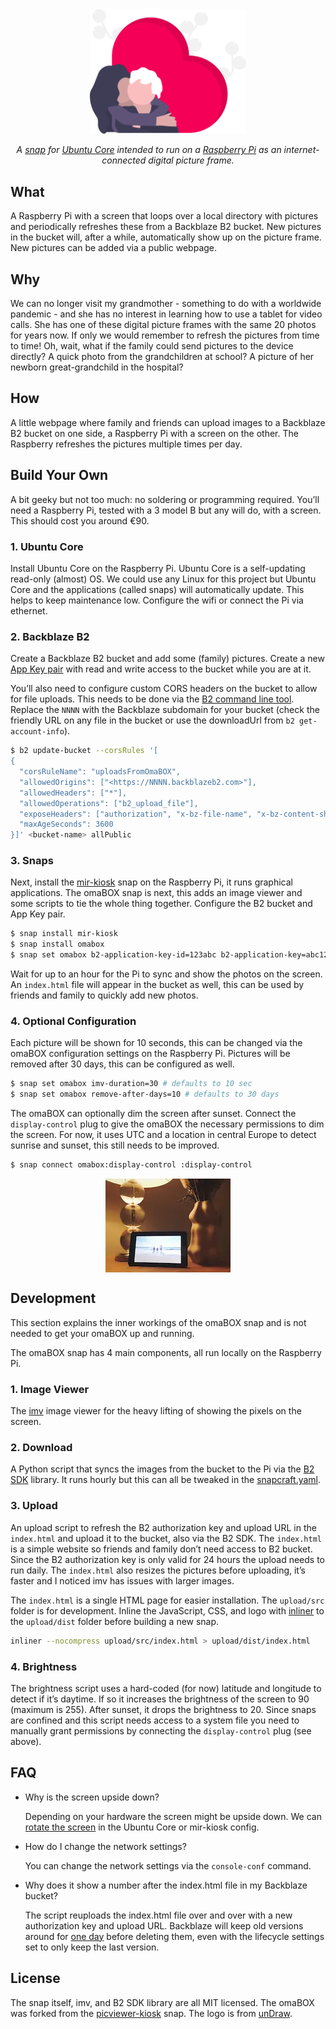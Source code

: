 <div align='center'>
  <img src='upload/src/grandma.svg' width='250px'>
  <p>
    <em>A <a href='https://snapcraft.io/about'>snap</a> for <a href='https://ubuntu.com/core'>Ubuntu Core</a> intended to run on a <a href='https://www.raspberrypi.org/products/raspberry-pi-3-model-b/'>Raspberry Pi</a> as an internet-connected digital picture frame.</em>
  </p>
</div>

## What

A Raspberry Pi with a screen that loops over a local directory with pictures and periodically refreshes these from a Backblaze B2 bucket. New pictures in the bucket will, after a while, automatically show up on the picture frame. New pictures can be added via a public webpage.

## Why

We can no longer visit my grandmother - something to do with a worldwide pandemic - and she has no interest in learning how to use a tablet for video calls. She has one of these digital picture frames with the same 20 photos for years now. If only we would remember to refresh the pictures from time to time! Oh, wait, what if the family could send pictures to the device directly? A quick photo from the grandchildren at school? A picture of her newborn great-grandchild in the hospital?

## How

A little webpage where family and friends can upload images to a Backblaze B2 bucket on one side, a Raspberry Pi with a screen on the other. The Raspberry refreshes the pictures multiple times per day.

## Build Your Own

A bit geeky but not too much: no soldering or programming required. You’ll need a Raspberry Pi, tested with a 3 model B but any will do, with a screen. This should cost you around €90.

### 1. Ubuntu Core

Install Ubuntu Core on the Raspberry Pi. Ubuntu Core is a self-updating read-only (almost) OS. We could use any Linux for this project but Ubuntu Core and the applications (called snaps) will automatically update. This helps to keep maintenance low. Configure the wifi or connect the Pi via ethernet.

### 2. Backblaze B2

Create a Backblaze B2 bucket and add some (family) pictures. Create a new [App Key pair](https://help.backblaze.com/hc/en-us/articles/360052129034-Creating-and-Managing-Application-Keys) with read and write access to the bucket while you are at it.

You’ll also need to configure custom CORS headers on the bucket to allow for file uploads. This needs to be done via the [B2 command line tool](https://www.backblaze.com/b2/docs/quick_command_line.html). Replace the `NNNN` with the Backblaze subdomain for your bucket (check the friendly URL on any file in the bucket or use the downloadUrl from `b2 get-account-info`).

```sh
$ b2 update-bucket --corsRules '[
{
  "corsRuleName": "uploadsFromOmaBOX",
  "allowedOrigins": ["<https://NNNN.backblazeb2.com>"],
  "allowedHeaders": ["*"],
  "allowedOperations": ["b2_upload_file"],
  "exposeHeaders": ["authorization", "x-bz-file-name", "x-bz-content-sha1"],
  "maxAgeSeconds": 3600
}]' <bucket-name> allPublic
```

### 3. Snaps

Next, install the [mir-kiosk](https://snapcraft.io/mir-kiosk) snap on the Raspberry Pi, it runs graphical applications. The omaBOX snap is next, this adds an image viewer and some scripts to tie the whole thing together. Configure the B2 bucket and App Key pair.

```sh
$ snap install mir-kiosk
$ snap install omabox
$ snap set omabox b2-application-key-id=123abc b2-application-key=abc123 b2-bucket=abc
```

Wait for up to an hour for the Pi to sync and show the photos on the screen. An `index.html` file will appear in the bucket as well, this can be used by friends and family to quickly add new photos.

### 4. Optional Configuration

Each picture will be shown for 10 seconds, this can be changed via the omaBOX configuration settings on the Raspberry Pi. Pictures will be removed after 30 days, this can be configured as well.

```sh
$ snap set omabox imv-duration=30 # defaults to 10 sec
$ snap set omabox remove-after-days=10 # defaults to 30 days
```

The omaBOX can optionally dim the screen after sunset. Connect the `display-control` plug to give the omaBOX the necessary permissions to dim the screen. For now, it uses UTC and a location in central Europe to detect sunrise and sunset, this still needs to be improved.

```sh
$ snap connect omabox:display-control :display-control
```

<p align='center'>
  <img src='omabox.webp' align='center'>
</p>

## Development

This section explains the inner workings of the omaBOX snap and is not needed to get your omaBOX up and running.

The omaBOX snap has 4 main components, all run locally on the Raspberry Pi.

### 1. Image Viewer

The [imv](https://github.com/eXeC64/imv) image viewer for the heavy lifting of showing the pixels on the screen.

### 2. Download

A Python script that syncs the images from the bucket to the Pi via the [B2 SDK](https://github.com/Backblaze/b2-sdk-python) library. It runs hourly but this can all be tweaked in the [snapcraft.yaml](snap/snapcraft.yaml).

### 3. Upload

An upload script to refresh the B2 authorization key and upload URL in the `index.html` and upload it to the bucket, also via the B2 SDK. The `index.html` is a simple website so friends and family don’t need access to B2 bucket. Since the B2 authorization key is only valid for 24 hours the upload needs to run daily. The `index.html` also resizes the pictures before uploading, it’s faster and I noticed imv has issues with larger images.

The `index.html` is a single HTML page for easier installation. The `upload/src` folder is for development. Inline the JavaScript, CSS, and logo with [inliner](https://github.com/remy/inliner) to the `upload/dist` folder before building a new snap.

```sh
inliner --nocompress upload/src/index.html > upload/dist/index.html
```

### 4. Brightness

The brightness script uses a hard-coded (for now) latitude and longitude to detect if it’s daytime. If so it increases the brightness of the screen to 90 (maximum is 255). After sunset, it drops the brightness to 20. Since snaps are confined and this script needs access to a system file you need to manually grant permissions by connecting the `display-control` plug (see above).

## FAQ

- Why is the screen upside down?

  Depending on your hardware the screen might be upside down. We can [rotate the screen](https://askubuntu.com/a/1293464) in the Ubuntu Core or mir-kiosk config.

- How do I change the network settings?

  You can change the network settings via the `console-conf` command.

- Why does it show a number after the index.html file in my Backblaze bucket?

  The script reuploads the index.html file over and over with a new authorization key and upload URL. Backblaze will keep old versions around for [one day](https://help.backblaze.com/hc/en-us/articles/360039296494-How-to-set-Lifecycle-Rules-on-B2) before deleting them, even with the lifecycle settings set to only keep the last version.

## License

The snap itself, imv, and B2 SDK library are all MIT licensed. The omaBOX was forked from the [picviewer-kiosk](https://snapcraft.io/picviewer-kiosk) snap. The logo is from [unDraw](https://undraw.co).
